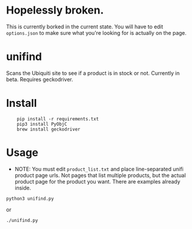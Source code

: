 # Hopelessly broken.
This is currently borked in the current state. You will have to edit `options.json` to make sure what you're looking for is actually on the page. 

# unifind
Scans the Ubiquiti site to see if a product is in stock or not. Currently in beta. Requires geckodriver.

# Install

```
    pip install -r requirements.txt
    pip3 install PyObjC
    brew install geckodriver
```

# Usage

- NOTE: You must edit `product_list.txt` and place line-separated unifi product page urls. Not pages that list multiple products, but the actual product page for the product you want. There are examples already inside.

```
python3 unifind.py
```

or

```
./unifind.py
```
